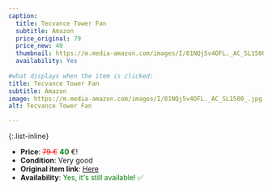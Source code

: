 ```yaml
---
caption:
  title: Tecvance Tower Fan
  subtitle: Amazon
  price_original: 79
  price_new: 40
  thumbnail: https://m.media-amazon.com/images/I/81NQj5v4OFL._AC_SL1500_.jpg
  availability: Yes
  
#what displays when the item is clicked:
title: Tecvance Tower Fan
subtitle: Amazon
image: https://m.media-amazon.com/images/I/81NQj5v4OFL._AC_SL1500_.jpg
alt: Tecvance Tower Fan

---
```

{:.list-inline} 
- **Price**: <span style="color:red"><del>79 €</del></span> <span style="color:green">**40**</span> €!
- **Condition**: Very good
- **Original item link**: [Here](https://www.amazon.de/-/en/gp/product/B07D3RS2SF/ref=ppx_yo_dt_b_search_asin_title)
- **Availability**: <span style='color:green'>Yes, it's still available! ✅</span>
